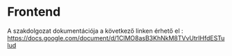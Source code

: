 # Frontend

A szakdolgozat dokumentációja a következő linken érhető el : https://docs.google.com/document/d/1ClMO8asB3KhNkM8TVvUtrIHfdESTulud

